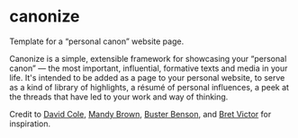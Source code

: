 # canonize
Template for a “personal canon” website page.

Canonize is a simple, extensible framework for showcasing your “personal canon” — the most important, influential, formative texts and media in your life. It's intended to be added as a page to your personal website, to serve as a kind of library of highlights, a résumé of personal influences, a peek at the threads that have led to your work and way of thinking.

Credit to [David Cole](http://davidcole.me/canon/), [Mandy Brown](http://aworkinglibrary.com/), [Buster Benson](https://github.com/busterbenson/public/blob/master/Codex.md), and [Bret Victor](http://worrydream.com/#!/Links) for inspiration.
